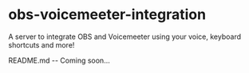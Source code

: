 # obs-voicemeeter-integration
A server to integrate OBS and Voicemeeter using your voice, keyboard shortcuts and more!

README.md -- Coming soon...
